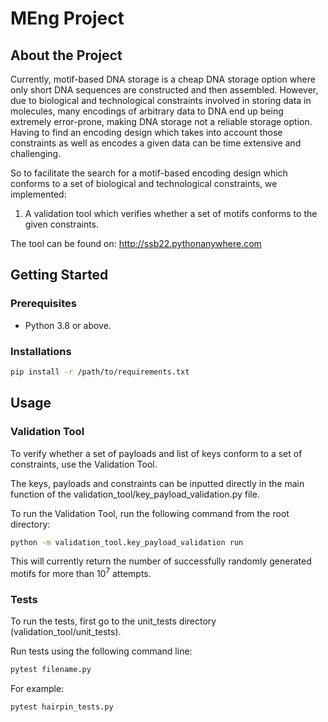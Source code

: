 # MEng Project

## About the Project

Currently, motif-based DNA storage is a cheap DNA storage option where only short DNA sequences are constructed and then assembled. However, due to biological and technological constraints involved in storing data in molecules, many encodings of arbitrary data to DNA end up being extremely error-prone, making DNA storage not a reliable storage option. Having to find an encoding design which takes into account those constraints as well as encodes a given data can be time extensive and challenging.

So to facilitate the search for a motif-based encoding design which conforms to a set of biological and technological constraints, we implemented:

1. A validation tool which verifies whether a set of motifs conforms to the given constraints.

The tool can be found on: http://ssb22.pythonanywhere.com

## Getting Started

### Prerequisites
* Python 3.8 or above.

### Installations
```bash
pip install -r /path/to/requirements.txt
```
## Usage
### Validation Tool

To verify whether a set of payloads and list of keys conform to a set of constraints, use the Validation Tool. 

The keys, payloads and constraints can be inputted directly in the main function of the validation_tool/key_payload_validation.py file.

To run the Validation Tool, run the following command from the root directory:
```bash
python -m validation_tool.key_payload_validation run
```
This will currently return the number of successfully randomly generated motifs for more than 10<sup>7</sup> attempts.

### Tests

To run the tests, first go to the unit_tests directory (validation_tool/unit_tests).

Run tests using the following command line: 
```bash
pytest filename.py
```
For example: 
```bash
pytest hairpin_tests.py
```
